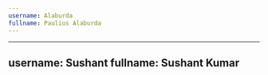 ```yaml
---
username: Alaburda
fullname: Paulius Alaburda
---
```


---
username: Sushant 
fullname: Sushant Kumar
---
